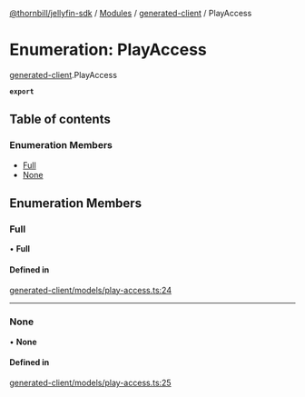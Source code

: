 [@thornbill/jellyfin-sdk](../README.md) / [Modules](../modules.md) / [generated-client](../modules/generated_client.md) / PlayAccess

# Enumeration: PlayAccess

[generated-client](../modules/generated_client.md).PlayAccess

**`export`**

## Table of contents

### Enumeration Members

- [Full](generated_client.PlayAccess.md#full)
- [None](generated_client.PlayAccess.md#none)

## Enumeration Members

### Full

• **Full**

#### Defined in

[generated-client/models/play-access.ts:24](https://github.com/jellyfin/jellyfin-sdk-typescript/blob/fa599ae/src/generated-client/models/play-access.ts#L24)

___

### None

• **None**

#### Defined in

[generated-client/models/play-access.ts:25](https://github.com/jellyfin/jellyfin-sdk-typescript/blob/fa599ae/src/generated-client/models/play-access.ts#L25)
